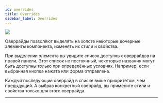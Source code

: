 ```yaml
---
id: overrides
title: Overrides
sidebar_label: Overrides
---
```


![](/screenshots/overrides-general.png)

Оверрайды позволяют выделять на холсте некоторые дочерные элементы компонента, изменять их стили и свойства.

При выделении элемента вы увидите список доступных оверрайдов на правой панели. Этот список не постоянный, некоторые названия могут быть доступны только при определённых условиях. Например, если выбранная кнопка нажата или форма отправлена.

Каждый последующий оверрайд в списке выше приоритетом, чем предыдущий. А выбрав конкретный оверрайд, вы примените стили и свойства только для этого оверрайда.

---

